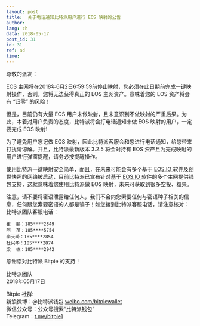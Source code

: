 ```yaml
---
layout: post
title:  关于电话通知比特派用户进行 EOS 映射的公告
author: 
lang: zh
data: 2018-05-17
post_id: 31
id: 31
ref: ad
time: 
---
```


尊敬的派友：

EOS 主网将在2018年6月2日6:59:59前停止映射，您必须在此日期前完成一键映射操作，否则，您将无法获得真正的 EOS 主网资产。意味着您的 EOS 资产将会有 “归零” 的风险！

但是，目前仍有大量 EOS 用户未做映射，且未意识到不做映射的严重后果。为此，本着对用户负责的态度，比特派将会打电话通知未做 EOS 映射的用户，一定要完成 EOS 映射!

为了避免用户忘记做 EOS 映射，因此比特派客服会和您进行电话通知，给您带来打扰请谅解。并且，比特派最新版本 3.2.5 将会对持有 EOS 资产且为完成映射的用户进行弹窗提醒，请务必按提醒操作。

使用比特派一键映射安全简单，而且，在未来可能会有多个基于 <a href="https://eos.io/" target="_blank"> EOS.IO </a>软件及创世快照的网络被启动，目前比特派已宣布针对基于 <a href="https://eos.io/" target="_blank"> EOS.IO </a>软件的多个主网提供钱包支持，这就意味着您使用比特派做 EOS 映射，未来可获取到很多空投、糖果。

注意，请不要将密语泄露给任何人，我们不会向您索要任何与密语种子相关的信息，任何跟您索要密语的人都是骗子！如您接到比特派客服电话，请注意核对：<br/>
比特派团队客服电话：
```
崔  鹏：185****2849
阿  苗：185****5754
李天琦：185****2854
杜兴华：185****2874
梁  栋：185****2942
```

感谢您对比特派 Bitpie 的支持！

比特派团队<br/>
2018年05月17日

Bitpie 社群:<br/>
新浪微博：@比特派钱包 <a href="https://weibo.com/bitpiewallet" target="_blank">weibo.com/bitpiewallet</a><br/>
微信公众号：公众号搜索“比特派钱包”<br/>
Telegram：<a href="https://t.me/bitpie1" target="_blank">t.me/bitpie1</a>



